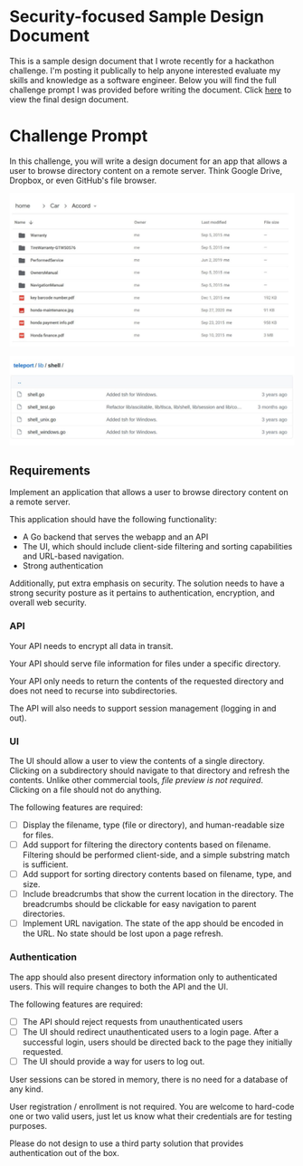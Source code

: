# Security-focused Sample Design Document

This is a sample design document that I wrote recently for a hackathon challenge. I'm posting it publically to help anyone interested evaluate my skills and knowledge as a software engineer. Below you will find the full challenge prompt I was provided before writing the document. Click [here](/DesignDocument.md) to view the final design document.

# Challenge Prompt

In this challenge, you will write a design document for an app that allows a user to browse
directory content on a remote server. Think Google Drive, Dropbox, or even
GitHub's file browser.

![Google Drive Screenshot](https://github.com/gravitational/careers/raw/main/challenges/fullstack/assets/google.jpg)

![GitHub Screenshot](https://github.com/gravitational/careers/raw/main/challenges/fullstack/assets/github.jpg)

## Requirements

Implement an application that allows a user to browse directory content on a remote server.

This application should have the following functionality:

-   A Go backend that serves the webapp and an API
-   The UI, which should include client-side filtering and sorting capabilities
    and URL-based navigation.
-   Strong authentication

Additionally, put extra emphasis on security. The solution needs to have a strong security posture as it pertains to authentication, encryption, and overall web security.

### API

Your API needs to encrypt all data in transit.

Your API should serve file information for files under a specific directory.

Your API only needs to return the contents of the requested directory and does not need to recurse into subdirectories.

The API will also needs to support session management (logging in and out).

### UI

The UI should allow a user to view the contents of a single directory. Clicking
on a subdirectory should navigate to that directory and refresh the contents.
Unlike other commercial tools, _file preview is not required_. Clicking on a
file should not do anything.

The following features are required:

-   [ ] Display the filename, type (file or directory), and human-readable size for files.
-   [ ] Add support for filtering the directory contents based on filename.
        Filtering should be performed client-side, and a simple substring match is
        sufficient.
-   [ ] Add support for sorting directory contents based on filename, type, and
        size.
-   [ ] Include breadcrumbs that show the current location in the directory. The
        breadcrumbs should be clickable for easy navigation to parent directories.
-   [ ] Implement URL navigation. The state of the app should be encoded in the
        URL. No state should be lost upon a page refresh.

### Authentication

The app should also present directory information only to authenticated users.
This will require changes to both the API and the UI.

The following features are required:

-   [ ] The API should reject requests from unauthenticated users
-   [ ] The UI should redirect unauthenticated users to a login page. After a
        successful login, users should be directed back to the page they initially
        requested.
-   [ ] The UI should provide a way for users to log out.

User sessions can be stored in memory, there is no need for a database of any
kind.

User registration / enrollment is not required. You are welcome to hard-code one
or two valid users, just let us know what their credentials are for testing
purposes.

Please do not design to use a third party solution that provides authentication out of the box.
